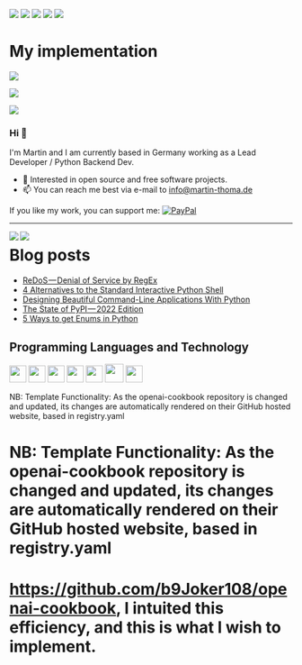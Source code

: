 [![](https://img.shields.io/badge/🌐website-gray?&style=for-the-badge)](http://martin-thoma.com/)
[![](https://img.shields.io/badge/twitter-%231DA1F2.svg?&style=for-the-badge&logo=twitter&logoColor=white)](https://twitter.com/_martinthoma)
[![](https://img.shields.io/badge/linkedin-%230077B5.svg?&style=for-the-badge&logo=linkedin&logoColor=white)](https://www.linkedin.com/in/martin-thoma/)
[![](https://img.shields.io/badge/medium-%2312100E.svg?&style=for-the-badge&logo=medium&logoColor=white)](https://medium.com/@MartinThoma)
[![](https://views.whatilearened.today/views/github/martinthoma/martinthoma.svg)](http://github.com/martinthoma/martinthoma)

# My implementation 

[![](https://img.shields.io/badge/twitter-%231DA1F2.svg?&style=for-the-badge&logo=twitter&logoColor=white)](https://twitter.com/AntonBeauford)

[![](https://img.shields.io/badge/linkedin-%230077B5.svg?&style=for-the-badge&logo=linkedin&logoColor=white)](www.linkedin.com/in/beauford-a-stenberg-60140a18) 

[![](https://img.shields.io/badge/medium-%2312100E.svg?&style=for-the-badge&logo=medium&logoColor=white)](https://medium.com/@MartinThoma)

### Hi 👋

I'm Martin and I am currently based in Germany working as a Lead Developer / Python Backend Dev.

* 🤝 Interested in open source and free software projects.
* 📫 You can reach me best via e-mail to info@martin-thoma.de

If you like my work, you can support me: [![PayPal](https://img.shields.io/badge/-PayPal.me-informational?style=flat&logo=PayPal&logoColor=white&link=https://www.paypal.me/martinthoma)](https://www.paypal.me/martinthoma)

---

<a href="">
  <img align="left" src="https://github-readme-stats.vercel.app/api?username=martinthoma&count_private=true&show_icons=false&theme=vue" />
</a>
<a href="">
  <img align="left" src="https://github-readme-stats.vercel.app/api/top-langs/?username=martinthoma&theme=vue&show_icons=true" />
</a>

# Blog posts
<!-- BLOG-POST-LIST:START -->
- [ReDoS — Denial of Service by RegEx](https://infosecwriteups.com/redos-denial-of-service-by-regex-59c7ffab4880?source=rss-287aa3cfe747------2)
- [4 Alternatives to the Standard Interactive Python Shell](https://python.plainenglish.io/4-alternatives-to-the-standard-interactive-python-shell-ff496200b01f?source=rss-287aa3cfe747------2)
- [Designing Beautiful Command-Line Applications With Python](https://betterprogramming.pub/designing-beautiful-command-line-applications-with-python-72bd2f972ea?source=rss-287aa3cfe747------2)
- [The State of PyPI — 2022 Edition](https://medium.com/geekculture/the-state-of-pypi-2022-edition-d8e2cba9de2c?source=rss-287aa3cfe747------2)
- [5 Ways to get Enums in Python](https://betterprogramming.pub/5-ways-to-get-enums-in-python-3e5d6e610ec1?source=rss-287aa3cfe747------2)
<!-- BLOG-POST-LIST:END -->


## Programming Languages and Technology

<a href="https://stackoverflow.com/help/badges/51/python?userid=562769"><img src = 'https://github.com/MarikIshtar007/MarikIshtar007/blob/master/images/python2.png' height='30'/></a>
<img src = 'https://github.com/MarikIshtar007/MarikIshtar007/blob/master/images/sql.svg' width='30'/>
<img src = 'https://github.com/MarikIshtar007/MarikIshtar007/blob/master/images/html.svg' width='30'/>
<img src = 'https://github.com/MarikIshtar007/MarikIshtar007/blob/master/images/js.svg' width='30'/>
<img src = 'https://github.com/MarikIshtar007/MarikIshtar007/blob/master/images/css.svg' width='30'/>
<img src = 'https://github.com/MarikIshtar007/MarikIshtar007/blob/master/images/bootstrap.svg' width='33'/>
<img src = 'https://github.com/MarikIshtar007/MarikIshtar007/blob/master/images/git.svg' width='30'/>

NB: Template Functionality: As the openai-cookbook repository is changed and updated, its changes are automatically rendered on their GitHub hosted website, based in registry.yaml 

# NB: Template Functionality: As the openai-cookbook repository is changed and updated, its changes are automatically rendered on their GitHub hosted website, based in registry.yaml 

# https://github.com/b9Joker108/openai-cookbook, I intuited this efficiency, and this is what I wish to implement. 

